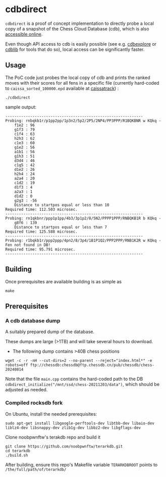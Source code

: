 # cdbdirect

`cdbdirect` is a proof of concept implementation to directly probe a local copy of a snapshot of the Chess Cloud Database (cdb),
which is also [accessible online](https://www.chessdb.cn/queryc_en/).

Even though API access to cdb is easily possible (see e.g. [cdbexplore](https://github.com/vondele/cdbexplore/) or [cdblib](https://github.com/robertnurnberg/cdblib/) for tools that do so), local access can be significantly faster.

## Usage

The PoC code just probes the local copy of cdb and prints the ranked moves with their scores for all fens
in a specific file (currently hard-coded to `caissa_sorted_100000.epd` available at [caissatrack](https://github.com/robertnurnberg/caissatrack)) :

```
./cdbdirect
```

sample output:

```
-------------------------------------------------------------
Probing: rnbqkb1r/p1pp2pp/1p3n2/5p2/2P5/2NP4/PP3PPP/R1BQKBNR w KQkq -
    f1e2 : 96
    g1f3 : 79
    c1f4 : 63
    h2h3 : 62
    c1e3 : 60
    g1e2 : 56
    a1b1 : 56
    g1h3 : 51
    d3d4 : 46
    c1g5 : 42
    d1e2 : 26
    h2h4 : 24
    a2a4 : 20
    c1d2 : 19
    d1f3 : 4
    a2a3 : 1
    d1d2 : 0
    g2g3 : -56
    Distance to startpos equal or less than 10
Required time: 112.503 microsec.
-------------------------------------------------------------
Probing: rn1qkbnr/ppp1p1pp/4b3/3p1p2/8/5N2/PPPP1PPP/RNBQKB1R b KQkq -
    g8f6 : 139
    Distance to startpos equal or less than 7
Required time: 125.588 microsec.
-------------------------------------------------------------
Probing: r1bqkb1r/ppp2ppp/4pn2/8/3p4/1B1P1Q2/PPP2PPP/RNB1K2R w KQkq -
Fen not found in DB!
Required time: 95.791 microsec.
-------------------------------------------------------------

```

## Building

Once prerequisites are available building is as simple as

```
make 
```

## Prerequisites

### A cdb database dump

A suitably prepared dump of the database. 

These dumps are large (>1TB) and will take several hours to download.

* The following dump contains >40B chess positions
```
wget -c -r -nH --cut-dirs=2 --no-parent --reject="index.html*" -e robots=off ftp://chessdb:chessdb@ftp.chessdb.cn/pub/chessdb/chess-20240814
```

Note that the file `main.cpp` contains the hard-coded path to the DB `cdbdirect_initialize("/mnt/ssd/chess-20211203/data")`, which should be adjusted as needed.

### Compiled rocksdb fork

On Ubuntu, install the needed prerequisites:

```
sudo apt-get install libgoogle-perftools-dev libtbb-dev libaio-dev liblz4-dev libsnappy-dev zlib1g-dev libbz2-dev libgflags-dev
```

Clone noobpwnftw's terakdb repo and build it

```
git clone https://github.com/noobpwnftw/terarkdb.git
cd terarkdb
./build.sh
```

After building, ensure this repo's Makefile variable `TERARKDBROOT` points to `/the/full/path/of/terarkdb/`


